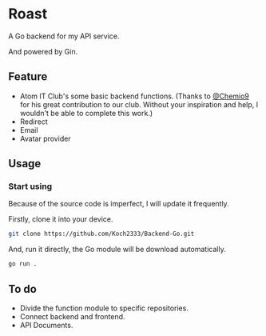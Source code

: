 # Roast

A Go backend for my API service.

And powered by Gin.

## Feature

-  Atom IT Club's some basic backend functions.  (Thanks to [@Chemio9](https://github.com/chemio9) for his great contribution to our club. Without your inspiration and help, I wouldn't be able to complete this work.)
- Redirect
- Email
- Avatar provider

## Usage

### Start using

Because of the source code is imperfect, I will update it frequently.

Firstly, clone it into your device.

```bash
git clone https://github.com/Koch2333/Backend-Go.git
```

And, run it directly, the Go module will be download automatically.

```bash
go run .
```

## To do
- Divide the function module to specific repositories.
- Connect backend and frontend.
- API Documents.
